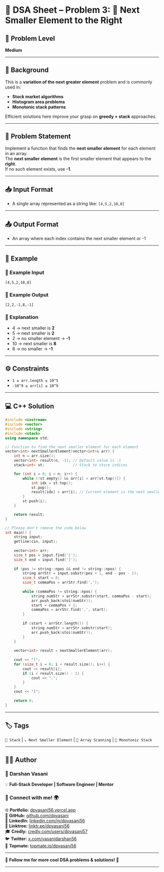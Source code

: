 # 🔐 DSA Sheet – Problem 3: 🔻 Next Smaller Element to the Right

## 🎯 Problem Level  
**Medium**

---

## 🧩 Background  

This is a **variation of the next greater element** problem and is commonly used in:
- **Stock market algorithms**
- **Histogram area problems**
- **Monotonic stack patterns**

Efficient solutions here improve your grasp on **greedy + stack** approaches.

---

## 📝 Problem Statement  

Implement a function that finds the **next smaller element** for each element in an array.  
The **next smaller element** is the first smaller element that appears to the **right**.  
If no such element exists, use **-1**.

---

## 📥 Input Format  

- A single array represented as a string like: `[4,5,2,10,8]`

---

## 📤 Output Format  

- An array where each index contains the next smaller element or -1

---

## 🧪 Example  

### 🔹 Example Input  
```
[4,5,2,10,8]
```

### 🔹 Example Output  
```
[2,2,-1,8,-1]
```

### 🧠 Explanation  
- 4 → next smaller is **2**  
- 5 → next smaller is **2**  
- 2 → no smaller element → **-1**  
- 10 → next smaller is **8**  
- 8 → no smaller → **-1**

---

## ⚙️ Constraints  
- `1 ≤ arr.length ≤ 10^5`  
- `-10^9 ≤ arr[i] ≤ 10^9`

---

## 💻 C++ Solution  

```cpp
#include <iostream>
#include <vector>
#include <string>
#include <stack>
using namespace std;

// Function to find the next smaller element for each element
vector<int> nextSmallerElement(vector<int>& arr) {
    int n = arr.size();
    vector<int> result(n, -1); // Default value is -1
    stack<int> st;             // Stack to store indices

    for (int i = 0; i < n; i++) {
        while (!st.empty() && arr[i] < arr[st.top()]) {
            int idx = st.top();
            st.pop();
            result[idx] = arr[i]; // Current element is the next smaller for arr[idx]
        }
        st.push(i);
    }

    return result;
}

// Please don't remove the code below
int main() {
    string input;
    getline(cin, input);
    
    vector<int> arr;
    size_t pos = input.find('[');
    size_t end = input.find(']');
    
    if (pos != string::npos && end != string::npos) {
        string arrStr = input.substr(pos + 1, end - pos - 1);
        size_t start = 0;
        size_t commaPos = arrStr.find(',');
        
        while (commaPos != string::npos) {
            string numStr = arrStr.substr(start, commaPos - start);
            arr.push_back(stoi(numStr));
            start = commaPos + 1;
            commaPos = arrStr.find(',', start);
        }
        
        if (start < arrStr.length()) {
            string numStr = arrStr.substr(start);
            arr.push_back(stoi(numStr));
        }
    }
    
    vector<int> result = nextSmallerElement(arr);
    
    cout << "[";
    for (size_t i = 0; i < result.size(); i++) {
        cout << result[i];
        if (i < result.size() - 1) {
            cout << ",";
        }
    }
    cout << "]";
    
    return 0;
}
```

---

## 🏷️ Tags  
`🧱 Stack` | `↘️ Next Smaller Element` | `🔁 Array Scanning` | `🧠 Monotonic Stack`

---

## 👨‍💻 Author  

### 🚀 **Darshan Vasani**  
💡 **Full-Stack Developer | Software Engineer | Mentor**    

### 🔗 Connect with me! 🌍  
🌐 **Portfolio:** [dpvasani56.vercel.app](https://dpvasani56.vercel.app/)  
🐙 **GitHub:** [github.com/dpvasani](https://github.com/dpvasani)  
💼 **LinkedIn:** [linkedin.com/in/dpvasani56](https://www.linkedin.com/in/dpvasani56/)  
🌳 **Linktree:** [linktr.ee/dpvasani56](https://linktr.ee/dpvasani56)  
🎓 **Credly:** [credly.com/users/dpvasani57](https://www.credly.com/users/dpvasani57/)  
🐦 **Twitter:** [x.com/vasanidarshan56](https://x.com/vasanidarshan56)  
📢 **Topmate:** [topmate.io/dpvasani56](https://topmate.io/dpvasani56)  

---

🚀 **Follow me for more cool DSA problems & solutions!** 🌟  

---  
